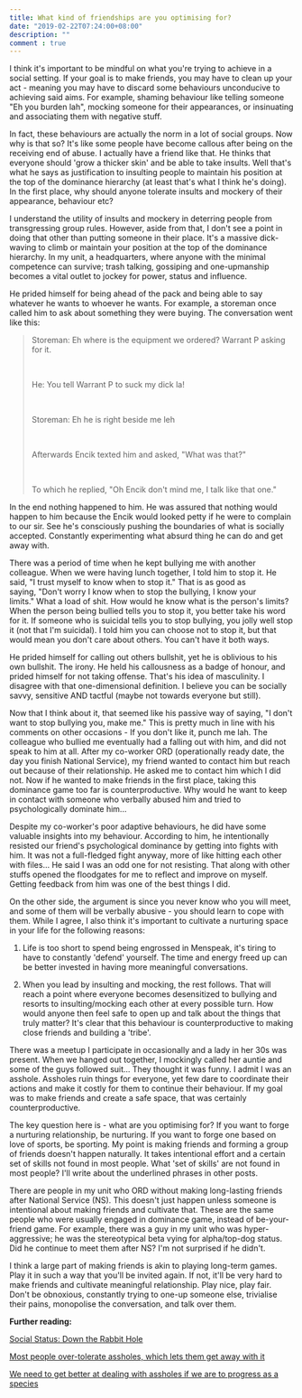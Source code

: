```yaml
---
title: What kind of friendships are you optimising for?
date: "2019-02-22T07:24:00+08:00"
description: ""
comment : true
---
```


I think it's important to be mindful on what you're trying to achieve in a social setting. If your goal is to make friends, you may have to clean up your act - meaning you may have to discard some behaviours unconducive to achieving said aims. For example, shaming behaviour like telling someone "Eh you burden lah", mocking someone for their appearances, or insinuating and associating them with negative stuff.

In fact, these behaviours are actually the norm in a lot of social groups. Now why is that so? It's like some people have become callous after being on the receiving end of abuse. I actually have a friend like that. He thinks that everyone should 'grow a thicker skin' and be able to take insults. Well that's what he says as justification to insulting people to maintain his position at the top of the dominance hierarchy (at least that's what I think he's doing). In the first place, why should anyone tolerate insults and mockery of their appearance, behaviour etc?

I understand the utility of insults and mockery in deterring people from transgressing group rules. However, aside from that, I don't see a point in doing that other than putting someone in their place. It's a massive dick-waving to climb or maintain your position at the top of the dominance hierarchy. In my unit, a headquarters, where anyone with the minimal competence can survive; trash talking, gossiping and one-upmanship becomes a vital outlet to jockey for power, status and influence.

He prided himself for being ahead of the pack and being able to say whatever he wants to whoever he wants. For example, a storeman once called him to ask about something they were buying. The conversation went like this:

> Storeman: Eh where is the equipment we ordered? Warrant P asking for it.
>
> &nbsp;
>
> He: You tell Warrant P to suck my dick la!
>
> &nbsp;
>
> Storeman: Eh he is right beside me leh
>
> &nbsp;
> 
> Afterwards Encik texted him and asked, "What was that?"
>
> &nbsp;
> 
> To which he replied, "Oh Encik don't mind me, I talk like that one."

In the end nothing happened to him. He was assured that nothing would happen to him because the Encik would looked petty if he were to complain to our sir. See he's consciously pushing the boundaries of what is socially accepted. Constantly experimenting what absurd thing he can do and get away with.

There was a period of time when he kept bullying me with another colleague. When we were having lunch together, I told him to stop it. He said, "I trust myself to know when to stop it." That is as good as saying, "Don't worry I know when to stop the bullying, I know your limits." What a load of shit. How would he know what is the person's limits? When the person being bullied tells you to stop it, you better take his word for it. If someone who is suicidal tells you to stop bullying, you jolly well stop it (not that I'm suicidal). I told him you can choose not to stop it, but that would mean you don't care about others. You can't have it both ways. 

He prided himself for calling out others bullshit, yet he is oblivious to his own bullshit. The irony. He held his callousness as a badge of honour, and prided himself for not taking offense. That's his idea of masculinity. I disagree with that one-dimensional definition. I believe you can be socially savvy, sensitive AND tactful (maybe not towards everyone but still). 

Now that I think about it, that seemed like his passive way of saying, "I don't want to stop bullying you, make me." This is pretty much in line with his comments on other occasions - If you don't like it, punch me lah. The colleague who bullied me eventually had a falling out with him, and did not speak to him at all. After my co-worker ORD (operationally ready date, the day you finish National Service), my friend wanted to contact him but reach out because of their relationship. He asked me to contact him which I did not. Now if he wanted to make friends in the first place, taking this dominance game too far is counterproductive. Why would he want to keep in contact with someone who verbally abused him and tried to psychologically dominate him...

Despite my co-worker's poor adaptive behaviours, he did have some valuable insights into my behaviour. According to him, he intentionally resisted our friend's psychological dominance by getting into fights with him. It was not a full-fledged fight anyway, more of like hitting each other with files... He said I was an odd one for not resisting. That along with other stuffs opened the floodgates for me to reflect and improve on myself. Getting feedback from him was one of the best things I did.

On the other side, the argument is since you never know who you will meet, and some of them will be verbally abusive - you should learn to cope with them. While I agree, I also think it's important to cultivate a nurturing space in your life for the following reasons: 

1. Life is too short to spend being engrossed in Menspeak, it's tiring to have to constantly 'defend' yourself. The time and energy freed up can be better invested in having more meaningful conversations.

2. When you lead by insulting and mocking, the rest follows. That will reach a point where everyone becomes desensitized to bullying and resorts to insulting/mocking each other at every possible turn. How would anyone then feel safe to open up and talk about the things that truly matter? It's clear that this behaviour is counterproductive to making close friends and building a 'tribe'.

There was a meetup I participate in occasionally and a lady in her 30s was present. When we hanged out together, I mockingly called her auntie and some of the guys followed suit... They thought it was funny. I admit I was an asshole. Assholes ruin things for everyone, yet few dare to coordinate their actions and make it costly for them to continue their behaviour. If my goal was to make friends and create a safe space, that was certainly counterproductive.

The key question here is - what are you optimising for? If you want to forge a nurturing relationship, be nurturing. If you want to forge one based on love of sports, be sporting. My point is making friends and forming a group of friends doesn't happen naturally. It takes intentional effort and a certain set of skills not found in most people. What 'set of skills' are not found in most people? I'll write about the underlined phrases in other posts.

There are people in my unit who ORD without making long-lasting friends after National Service (NS). This doesn't just happen unless someone is intentional about making friends and cultivate that. These are the same people who were usually engaged in dominance game, instead of be-your-friend game. For example, there was a guy in my unit who was hyper-aggressive; he was the stereotypical beta vying for alpha/top-dog status. Did he continue to meet them after NS? I'm not surprised if he didn't.

I think a large part of making friends is akin to playing long-term games. Play it in such a way that you'll be invited again. If not, it'll be very hard to make friends and cultivate meaningful relationship. Play nice, play fair. Don't be obnoxious, constantly trying to one-up someone else, trivialise their pains, monopolise the conversation, and talk over them.

**Further reading:**

[Social Status: Down the Rabbit Hole](https://meltingasphalt.com/social-status-down-the-rabbit-hole/)

[Most people over-tolerate assholes, which lets them get away with it](http://www.visakanv.com/blog/bad-actors/)

[We need to get better at dealing with assholes if we are to progress as a species](http://www.visakanv.com/blog/assholes/)